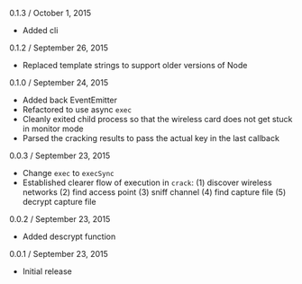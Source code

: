 
0.1.3 / October 1, 2015

  * Added cli

0.1.2 / September 26, 2015

  * Replaced template strings to support older versions of Node

0.1.0 / September 24, 2015

  * Added back EventEmitter
  * Refactored to use async `exec`
  * Cleanly exited child process so that the wireless card does not get stuck in monitor mode
  * Parsed the cracking results to pass the actual key in the last callback

0.0.3 / September 23, 2015

  * Change `exec` to `execSync`
  * Established clearer flow of execution in `crack`:
    (1) discover wireless networks
    (2) find access point
    (3) sniff channel
    (4) find capture file
    (5) decrypt capture file

0.0.2 / September 23, 2015

  * Added descrypt function

0.0.1 / September 23, 2015

  * Initial release
